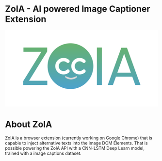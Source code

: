 # ZoIA - AI powered Image Captioner Extension

![ZoIA logo](assets/logo.png)

# About ZoIA

ZoIA is a browser extension (currently working on Google Chrome) that is capable to inject alternative texts into the image DOM Elements. That is possible powering the ZoIA API with a CNN-LSTM Deep Learn model, trained with a image captions dataset. 

